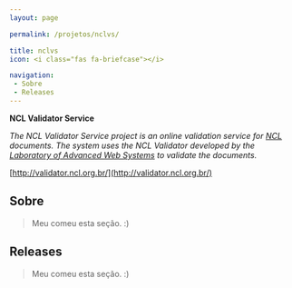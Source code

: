 ```yaml
---
layout: page

permalink: /projetos/nclvs/

title: nclvs
icon: <i class="fas fa-briefcase"></i>

navigation:
 - Sobre
 - Releases
---
```


**NCL Validator Service**

*The NCL Validator Service project is an online validation service for [NCL](http://ncl.org.br/) documents. The system uses the NCL Validator developed by the [Laboratory of Advanced Web Systems](http://laws.deinf.ufma.br/) to validate the documents.*

<i class="fas fa-home fa-lg"></i> [http://validator.ncl.org.br/](http://validator.ncl.org.br/)

## Sobre

>  Meu [<i class="fas fa-dog"></i>](https://pt.wikipedia.org/wiki/Especial:Aleat%C3%B3ria) comeu esta seção. :)

## Releases

>  Meu [<i class="fas fa-dog"></i>](https://pt.wikipedia.org/wiki/Especial:Aleat%C3%B3ria) comeu esta seção. :)